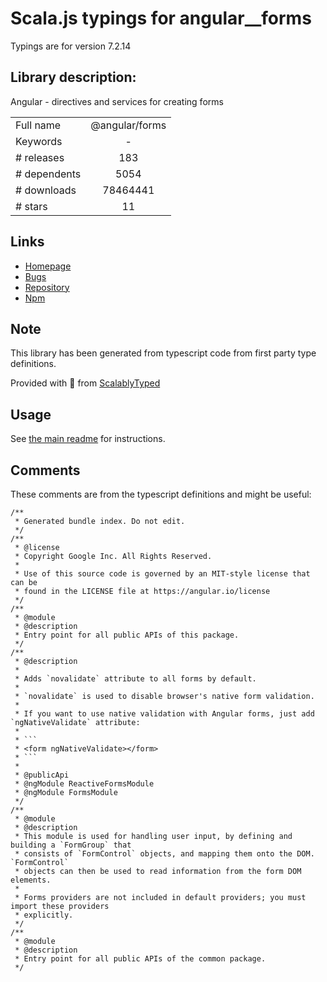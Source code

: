 
# Scala.js typings for angular__forms

Typings are for version 7.2.14

 ## Library description:
Angular - directives and services for creating forms

|                    |                 |
| ------------------ | :-------------: |
| Full name          | @angular/forms |
| Keywords           | - |
| # releases         | 183 |
| # dependents       | 5054 |
| # downloads        | 78464441 |
| # stars            | 11 |

## Links
- [Homepage](https://github.com/angular/angular#readme)
- [Bugs](https://github.com/angular/angular/issues)
- [Repository](https://github.com/angular/angular)
- [Npm](https://www.npmjs.com/package/%40angular%2Fforms)
    


## Note
This library has been generated from typescript code from first party type definitions.

Provided with :purple_heart: from [ScalablyTyped](https://github.com/oyvindberg/ScalablyTyped)

## Usage
See [the main readme](../../readme.md) for instructions.

## Comments

These comments are from the typescript definitions and might be useful:
```
/**
 * Generated bundle index. Do not edit.
 */
/**
 * @license
 * Copyright Google Inc. All Rights Reserved.
 *
 * Use of this source code is governed by an MIT-style license that can be
 * found in the LICENSE file at https://angular.io/license
 */
/**
 * @module
 * @description
 * Entry point for all public APIs of this package.
 */
/**
 * @description
 *
 * Adds `novalidate` attribute to all forms by default.
 *
 * `novalidate` is used to disable browser's native form validation.
 *
 * If you want to use native validation with Angular forms, just add `ngNativeValidate` attribute:
 *
 * ```
 * <form ngNativeValidate></form>
 * ```
 *
 * @publicApi
 * @ngModule ReactiveFormsModule
 * @ngModule FormsModule
 */
/**
 * @module
 * @description
 * This module is used for handling user input, by defining and building a `FormGroup` that
 * consists of `FormControl` objects, and mapping them onto the DOM. `FormControl`
 * objects can then be used to read information from the form DOM elements.
 *
 * Forms providers are not included in default providers; you must import these providers
 * explicitly.
 */
/**
 * @module
 * @description
 * Entry point for all public APIs of the common package.
 */

```

